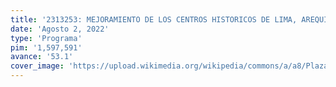 ```yaml
---
title: '2313253: MEJORAMIENTO DE LOS CENTROS HISTORICOS DE LIMA, AREQUIPA, TRUJILLO Y AYACUCHO'
date: 'Agosto 2, 2022'
type: 'Programa'
pim: '1,597,591'
avance: '53.1'
cover_image: 'https://upload.wikimedia.org/wikipedia/commons/a/a8/Plaza_de_Armas%2C_Lima.jpg'
---
```

